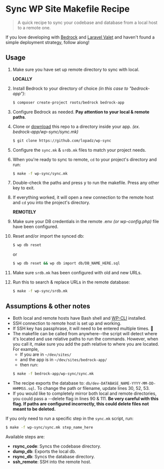 # Sync WP Site Makefile Recipe

> A quick recipe to sync your codebase and database from a local host to a remote one.

If you love developing with [Bedrock](https://roots.io/bedrock/) and [Laravel Valet](https://laravel.com/docs/8.x/valet) and haven't found a simple deployment strategy, follow along!

## Usage

1. Make sure you have set up remote directory to sync with local.

	**LOCALLY**

2. Install Bedrock to your directory of choice *(in this case to "bedrock-app")*:
	```sh
  	$ composer create-project roots/bedrock bedrock-app
	```
3. Configure Bedrock as needed. **Pay attention to your local & remote paths**.
4. Clone or [download](https://github.com/lopadz/wp-sync/archive/refs/heads/main.zip) this repo to a directory inside your app. *(ex. bedrock-app/wp-sync/sync.mk)*
	```sh
	$ git clone https://github.com/lopadz/wp-sync
	```
5. Configure the `sync.mk` & `srdb.mk` files to match your project needs.
6. When you're ready to sync to remote, `cd` to your project's directory and run:
	```sh
	$ make -f wp-sync/sync.mk
	```
7. Double-check the paths and press <kbd>y</kbd> to run the makefile. Press any other key to exit.
8. If everything worked, it will open a new connection to the remote host and `cd` you into the project's directory.

	**REMOTELY**

10. Make sure your DB credentials in the remote .env *(or wp-config.php)* file have been configured.
11. Reset and/or import the synced db:
	```sh
	$ wp db reset
	```
	or
	```sh
	$ wp db reset && wp db import db/DB_NAME_HERE.sql
	```
12. Make sure `srdb.mk` has been configured with old and new URLs.
13. Run this to search & replace URLs in the remote database:
	```sh
  	$ make -f wp-sync/srdb.mk
  	```

## Assumptions & other notes

- Both local and remote hosts have Bash shell and [WP-CLI](https://wp-cli.org/) installed.
- SSH connection to remote host is set up and working.
- If SSH key has passphrase, it will need to be entered multiple times. :shrug:
- The makefile can be called from anywhere--the script will detect where it's located and use relative paths to run the commands. However, when you call it, make sure you add the path relative to where you are located. For example, 
	- If you are in ```~/dev/sites/```
	- and the app is in ```~/dev/sites/bedrock-app/```
	- then run:
	```sh
	$ make -f bedrock-app/wp-sync/sync.mk
	```
- The recipe exports the database to: `db/dev-DATABASE_NAME-YYYY-MM-DD-HHMMSS.sql`. To change the path or filename, update lines 30, 52, 53.
- If you would like to completely mirror both local and remote directories, you could pass a --delete flag in lines 90 & 111. **Be very careful with this flag. If paths are configured incorrectly, this could delete files not meant to be deleted.**

If you only need to run a specific step in the `sync.mk` script, run:
  ```sh
  $ make -f wp-sync/sync.mk step_name_here
  ```
Available steps are:
- **rsync_code**: Syncs the codebase directory.
- **dump_db**: Exports the local db.
- **rsync_db**: Syncs the database directory.
- **ssh_remote**: SSH into the remote host.
